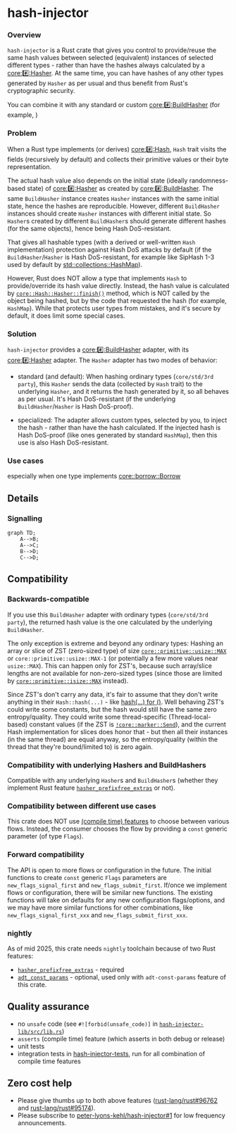 # hash-injector

### Overview

`hash-injector` is a Rust crate that gives you control to provide/reuse the same hash values between
selected (equivalent) instances of selected different types - rather than have the hashes always
calculated by a [core::hash::Hasher](https://doc.rust-lang.org/nightly/core/hash/trait.Hasher.html).
At the same time, you can have hashes of any other types generated by `Hasher` as per usual and thus
benefit from Rust's cryptographic security.

You can combine it with any standard or custom
[core::hash::BuildHasher](https://doc.rust-lang.org/nightly/core/hash/trait.BuildHasher.html) (for
example, )

### Problem

When a Rust type implements (or derives)
[core::hash::Hash](https://doc.rust-lang.org/nightly/core/hash/trait.Hash.html), `Hash` trait visits
the fields (recursively by default) and collects their primitive values or their byte
representation.

The actual hash value also depends on the initial state (ideally randomness-based state) of
[core::hash::Hasher](https://doc.rust-lang.org/nightly/core/hash/trait.Hasher.html) as created by
[core::hash::BuildHasher](https://doc.rust-lang.org/nightly/core/hash/trait.BuildHasher.html). The
same `BuildHasher` instance creates `Hasher` instances with the same initial state, hence the hashes
are reproducible. However, different `BuildHasher` instances should create `Hasher` instances with
different initial state. So `Hasher`s created by different `BuildHasher`s should generate different
hashes (for the same objects), hence being Hash DoS-resistant.

That gives all hashable types (with a derived or well-written `Hash` implementation) protection
against Hash DoS attacks by default (if the `BuildHasher`/`Hasher` is Hash DoS-resistant, for
example like SipHash 1-3 used by default by
[std::collections::HashMap](https://doc.rust-lang.org/nightly/std/collections/struct.HashMap.html)).

However, Rust does NOT allow a type that implements `Hash` to provide/override its hash value
directly. Instead, the hash value is calculated by
[`core::Hash::Hasher::finish()`](https://doc.rust-lang.org/nightly/core/hash/trait.Hasher.html#tymethod.finish)
method, which is NOT called by the object being hashed, but by the code that requested the hash (for
example, `HashMap`). While that protects user types from mistakes, and it's secure by default, it
does limit some special cases.

### Solution
`hash-injector` provides a
[core::hash::BuildHasher](https://doc.rust-lang.org/nightly/core/hash/trait.BuildHasher.html)
adapter, with its
[core::hash::Hasher](https://doc.rust-lang.org/nightly/core/hash/trait.Hasher.html) adapter. The
`Hasher` adapter has two modes of behavior:

- standard (and default): When hashing ordinary types (`core/std/3rd party`), this `Hasher` sends
  the data (collected by `Hash` trait) to the underlying `Hasher`, and it returns the hash generated
  by it, so all behaves as per usual. It's Hash DoS-resistant (if the underlying
  `BuildHasher`/`Hasher` is Hash DoS-proof).

- specialized: The adapter allows custom types, selected by you, to inject the hash - rather than
  have the hash calculated. If the injected hash is Hash DoS-proof (like ones generated by standard
  `HashMap`), then this use is also Hash DoS-resistant.

### Use cases

especially when one type implements
[core::borrow::Borrow](https://doc.rust-lang.org/nightly/core/borrow/trait.Borrow.html)

## Details

### Signalling

<!-- To render the following, use
 https://marketplace.visualstudio.com/items?itemName=bierner.markdown-mermaid, or
 https://github.com/simov/markdown-viewer in a browser, or see it at
 https://github.com/peter-lyons-kehl/hash-injector/blob/main/README.md -->
```mermaid
graph TD;
    A-->B;
    A-->C;
    B-->D;
    C-->D;
```

## Compatibility

### Backwards-compatible

If you use this `BuildHasher` adapter with ordinary types (`core/std/3rd party`), the returned hash
value is the one calculated by the underlying `BuildHasher`.

The only exception is extreme and beyond any ordinary types: Hashing an array or slice of ZST
(zero-sized type) of size
[`core::primitive::usize::MAX`](https://doc.rust-lang.org/nightly/core/primitive.usize.html#associatedconstant.MAX)
or `core::primitive::usize::MAX-1` (or potentially a few more values near `usize::MAX`). This can
happen only for ZST's, because such array/slice lengths are not available for non-zero-sized types
(since those are limited by
[`core::primitive::isize::MAX`](https://doc.rust-lang.org/nightly/core/primitive.isize.html#associatedconstant.MAX)
instead).

Since ZST's don't carry any data, it's fair to assume that they don't write anything in their
`Hash::hash(...)` - like [hash(...) for
()](https://doc.rust-lang.org/nightly/src/core/hash/mod.rs.html#930-936). Well behaving ZST's could
write some constants, but the hash would still have the same zero entropy/quality. They could write
some thread-specific (Thread-local-based) constant values (if the ZST is
[`!core::marker::Send`](https://doc.rust-lang.org/nightly/core/marker/trait.Send.html)), and the
current Hash implementation for slices does honor that - but then all their instances (in the same
thread) are equal anyway, so the entropy/quality (within the thread that they're bound/limited to)
is zero again.

### Compatibility with underlying Hashers and BuildHashers

Compatible with any underlying `Hasher`s and `BuildHasher`s (whether they implement Rust feature
[`hasher_prefixfree_extras`](https://github.com/rust-lang/rust/issues/96762) or not).

### Compatibility between different use cases

This crate does NOT use [(compile time)
features](https://doc.rust-lang.org/nightly/cargo/reference/features.html) to choose between various
flows. Instead, the consumer chooses the flow by providing a `const` generic parameter (of type
`Flags`).

### Forward compatibility

The API is open to more flows or configuration in the future. The initial functions to create
`const` generic `Flags` parameters are `new_flags_signal_first` and `new_flags_submit_first`.
If/once we implement flows or configuration, there will be similar new functions. The existing
functions will take on defaults for any new configuration flags/options, and we may have more
similar functions for other combinations, like `new_flags_signal_first_xxx` and
`new_flags_submit_first_xxx`.

### nightly

As of mid 2025, this crate needs `nightly` toolchain because of two Rust features:

- [`hasher_prefixfree_extras`](https://github.com/rust-lang/rust/issues/96762) - required
- [`adt_const_params`](https://github.com/rust-lang/rust/issues/95174) - optional, used only with
  `adt-const-params` feature of this crate.

## Quality assurance

- no `unsafe` code (see `#![forbid(unsafe_code)]` in
  [`hash-injector-lib/src/lib.rs`](hash-injector-lib/src/lib.rs))
- `asserts` (compile time) feature (which asserts in both debug or release)
- unit tests
- integration tests in [hash-injector-tests](hash-injector-tests/), run for all combination of
  compile time features


## Zero cost help

- Please give thumbs up to both above features
  ([rust-lang/rust#96762](https://github.com/rust-lang/rust/issues/96762) and
  [rust-lang/rust#95174](https://github.com/rust-lang/rust/issues/95174)).
- Please subscribe to
  [peter-lyons-kehl/hash-injector#1](https://github.com/peter-lyons-kehl/hash-injector/issues/1) for
  low frequency announcements.
